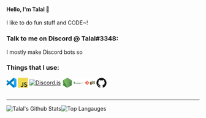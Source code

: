 #### Hello, I'm Talal 👋
I like to do fun stuff and CODE~!

### Talk to me on Discord @ Talal#3348:

I mostly make Discord bots so
<br />
### Things that I use:

[<img align="center" alt="Visual Studio Code" width="26px" src="https://raw.githubusercontent.com/github/explore/80688e429a7d4ef2fca1e82350fe8e3517d3494d/topics/visual-studio-code/visual-studio-code.png" />][VSCode]
[<img align="center" alt="JavaScript" width="26px" src="https://raw.githubusercontent.com/github/explore/80688e429a7d4ef2fca1e82350fe8e3517d3494d/topics/javascript/javascript.png" />][Javascript]
[<img align="center" alt="Discord.js" width="26px" src="https://discordjs.guide/favicon.png" />][Discord.js]
[<img align="center" alt="Node.js" width="26px" src="https://raw.githubusercontent.com/github/explore/80688e429a7d4ef2fca1e82350fe8e3517d3494d/topics/nodejs/nodejs.png" />][Nodejs]
[<img align="center" alt="MongoDB" width="26px" src="https://raw.githubusercontent.com/github/explore/80688e429a7d4ef2fca1e82350fe8e3517d3494d/topics/mongodb/mongodb.png" />][MongoDB]
[<img align="center" alt="Git" width="26px" src="https://raw.githubusercontent.com/github/explore/80688e429a7d4ef2fca1e82350fe8e3517d3494d/topics/git/git.png" />][Git]
[<img align="center" alt="GitHub" width="26px" src="https://raw.githubusercontent.com/github/explore/78df643247d429f6cc873026c0622819ad797942/topics/github/github.png" />][Github]
<br />
<br />

---

<img align="left" alt="Talal's Github Stats" src="https://github-readme-stats.vercel.app/api?username=Ta1al&show_icons=true&hide_border=true&theme=tokyonight&count_private=true?theme=radical" />
<img align="left" alt="Top Langauges" src="https://github-readme-stats.vercel.app/api/top-langs/?username=Ta1al&theme=tokyonight" />

[VSCode]: https://code.visualstudio.com/
[Javascript]: https://developer.mozilla.org/en-US/docs/Web/JavaScript
[Discord.js]: https://discord.js.org/
[Discord-Akairo]: https://discord-akairo.github.io/#/
[Nodejs]: https://nodejs.org/en/
[MongoDB]: https://www.mongodb.com/
[Git]: https://git-scm.com/
[Github]: https://github.com/
